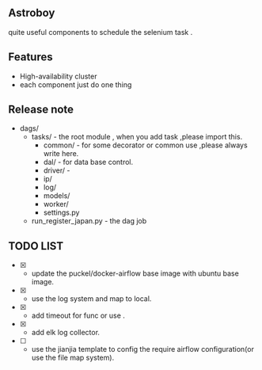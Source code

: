 ## Astroboy
quite useful components to schedule the selenium task .


## Features
* High-availability cluster
* each component just do one thing 

## Release note
* dags/
    * tasks/ - the root module , when you add task ,please import this.
        * common/ - for some decorator or common use ,please always write here. 
        * dal/ - for data base control.
        * driver/ - 
        * ip/
        * log/
        * models/
        * worker/
        * settings.py
    * run_register_japan.py - the dag job 


## TODO LIST
* [x] - update the  puckel/docker-airflow base image with ubuntu base image.
* [x] - use the log system and map to local. 
* [x] - add timeout for func or use .
* [x] - add elk log collector.
* [ ] - use the jianjia template to config the require airflow configuration(or use the file map system).
